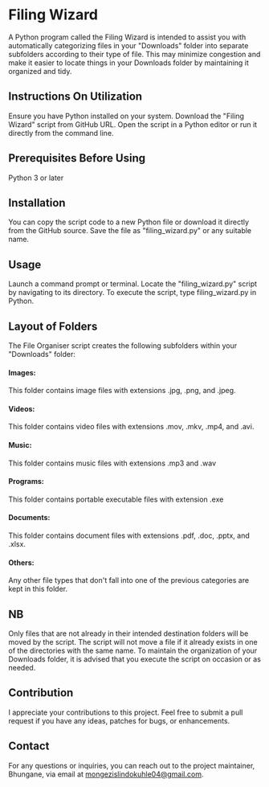 # Filing Wizard
 A Python program called the Filing Wizard is intended to assist you with automatically categorizing files in your "Downloads" folder into separate subfolders according to their type of file. This may minimize congestion and make it easier to locate things in your Downloads folder by maintaining it organized and tidy.

## Instructions On Utilization
Ensure you have Python installed on your system. Download the "Filing Wizard" script from GitHub URL. Open the script in a Python editor 
or run it directly from the command line.

## Prerequisites Before Using
Python 3 or later

## Installation
You can copy the script code to a new Python file or download it directly from the GitHub source. Save the file as "filing_wizard.py" or any suitable name.

## Usage
Launch a command prompt or terminal.
Locate the "filing_wizard.py" script by navigating to its directory.
To execute the script, type filing_wizard.py in Python.

## Layout of Folders
The File Organiser script creates the following subfolders within your "Downloads" folder:

#### Images: 
This folder contains image files with extensions .jpg, .png, and .jpeg.

#### Videos: 
This folder contains video files with extensions .mov, .mkv, .mp4, and .avi.

#### Music: 
This folder contains music files with extensions .mp3 and .wav

#### Programs: 
This folder contains portable executable files with extension .exe

#### Documents:
This folder contains document files with extensions .pdf, .doc, .pptx, and .xlsx.

#### Others: 
Any other file types that don't fall into one of the previous categories are kept in this folder.

## NB
Only files that are not already in their intended destination folders will be moved by the script. The script will not move a file if it already exists in one of the directories with the same name.
To maintain the organization of your Downloads folder, it is advised that you execute the script on occasion or as needed.

## Contribution
I appreciate your contributions to this project. Feel free to submit a pull request if you have any ideas, patches for bugs, or enhancements.


## Contact
For any questions or inquiries, you can reach out to the project maintainer, Bhungane, via email at mongezislindokuhle04@gmail.com.
















